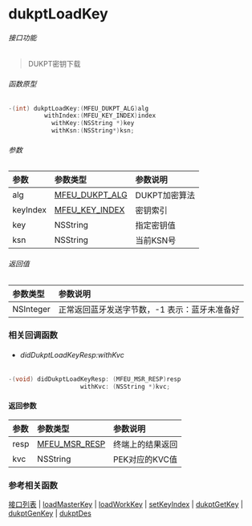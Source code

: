 # dukptLoadKey

###### 接口功能
> DUKPT密钥下载

###### 函数原型

```objective-c
-(int) dukptLoadKey:(MFEU_DUKPT_ALG)alg
          withIndex:(MFEU_KEY_INDEX)index
            withKey:(NSString *)key
            withKsn:(NSString*)ksn;
```

###### 参数
| 参数 | 参数类型 | 参数说明 |
| :-------- | :--------| :------ |
| alg| [MFEU_DUKPT_ALG](enum-cn.md#MFEU_DUKPT_ALG) | DUKPT加密算法 |
| keyIndex| [MFEU_KEY_INDEX](enum-cn.md#MFEU_KEY_INDEX) | 密钥索引 |
| key| NSString | 指定密钥值 |
| ksn| NSString | 当前KSN号 |

###### 返回值
| 参数类型 | 参数说明 |
| :--------| :------ |
| NSInteger | 正常返回蓝牙发送字节数，-1 表示：蓝牙未准备好 |


### 相关回调函数
- ###### didDukptLoadKeyResp:withKvc

```objective-c
-(void) didDukptLoadKeyResp: (MFEU_MSR_RESP)resp
                    withKvc: (NSString *)kvc;
```

#### 返回参数
| 参数 | 参数类型 | 参数说明 |
| :-------- | :--------| :------ |
| resp| [MFEU_MSR_RESP](enum-cn.md#MFEU_MSR_RESP) | 终端上的结果返回 |
| kvc| NSString | PEK对应的KVC值 |

### 参考相关函数
[接口列表](../README-cn.md) | [loadMasterKey](loadMasterKey-cn.md) | [loadWorkKey](loadWorkKey-cn.md) | [setKeyIndex](setKeyIndex-cn.md) | [dukptGetKey](dukptGetKey-cn.md) | [dukptGenKey](dukptGenKey-cn.md) | [dukptDes](dukptDes-cn.md)

